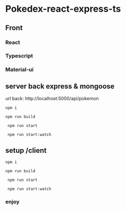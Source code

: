 # Pokedex-react-express-ts

## Front
### React
### Typescript
### Material-ui

## server back express & mongoose
url back: http://localhost:5000/api/pokemon

``` npm i ```

``` npm run build ```

``` npm run start```

``` npm run start:watch```

## setup /client

``` npm i ```

``` npm run build ```

``` npm run start```

``` npm run start:watch```

### enjoy
